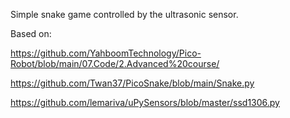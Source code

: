 

Simple snake game controlled by the ultrasonic sensor.

Based on:

https://github.com/YahboomTechnology/Pico-Robot/blob/main/07.Code/2.Advanced%20course/

https://github.com/Twan37/PicoSnake/blob/main/Snake.py

https://github.com/lemariva/uPySensors/blob/master/ssd1306.py


